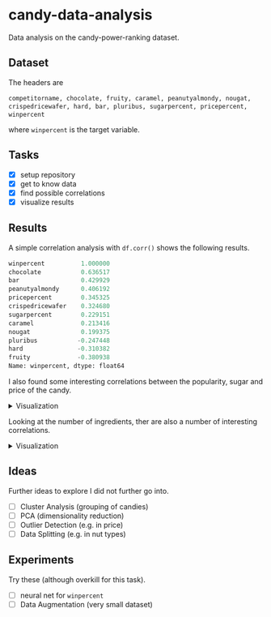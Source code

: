 # candy-data-analysis
Data analysis on the candy-power-ranking dataset. <br>

## Dataset
The headers are 
```
competitorname, chocolate, fruity, caramel, peanutyalmondy, nougat, crispedricewafer, hard, bar, pluribus, sugarpercent, pricepercent, winpercent
```
where  ```winpercent``` is the target variable. <br>

## Tasks
- [x] setup repository
- [x] get to know data 
- [x] find possible correlations
- [x] visualize results

## Results
A simple correlation analysis with ```df.corr()``` shows the following results.
```python
winpercent          1.000000
chocolate           0.636517
bar                 0.429929
peanutyalmondy      0.406192
pricepercent        0.345325
crispedricewafer    0.324680
sugarpercent        0.229151
caramel             0.213416
nougat              0.199375
pluribus           -0.247448
hard               -0.310382
fruity             -0.380938
Name: winpercent, dtype: float64
```

<!-- more results to come -->

I also found some interesting correlations between the popularity, sugar and price of the candy.

<details><summary>Visualization</summary>

![three correlations](results/analysis_a.png)

</details>

Looking at the number of ingredients, ther are also a number of interesting correlations.

<details><summary>Visualization</summary>

![three correlations](results/analysis_b.png)

</details>

## Ideas
Further ideas to explore I did not further go into.
- [ ] Cluster Analysis (grouping of candies)
- [ ] PCA (dimensionality reduction)
- [ ] Outlier Detection (e.g. in price)
- [ ] Data Splitting (e.g. in nut types)

## Experiments
Try these (although overkill for this task). 
- [ ] neural net for ```winpercent```
- [ ] Data Augmentation (very small dataset)
